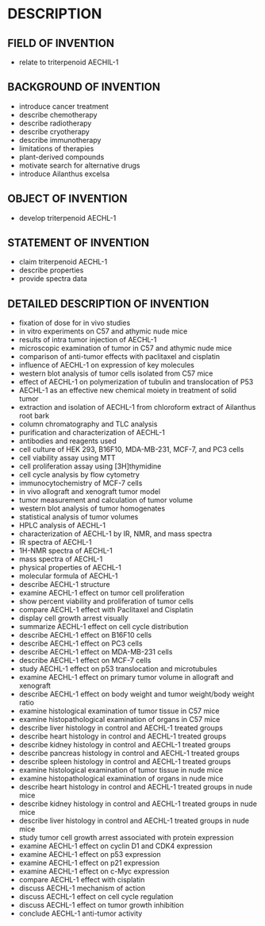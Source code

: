 # DESCRIPTION

## FIELD OF INVENTION

- relate to triterpenoid AECHIL-1

## BACKGROUND OF INVENTION

- introduce cancer treatment
- describe chemotherapy
- describe radiotherapy
- describe cryotherapy
- describe immunotherapy
- limitations of therapies
- plant-derived compounds
- motivate search for alternative drugs
- introduce Ailanthus excelsa

## OBJECT OF INVENTION

- develop triterpenoid AECHL-1

## STATEMENT OF INVENTION

- claim triterpenoid AECHL-1
- describe properties
- provide spectra data

## DETAILED DESCRIPTION OF INVENTION

- fixation of dose for in vivo studies
- in vitro experiments on C57 and athymic nude mice
- results of intra tumor injection of AECHL-1
- microscopic examination of tumor in C57 and athymic nude mice
- comparison of anti-tumor effects with paclitaxel and cisplatin
- influence of AECHL-1 on expression of key molecules
- western blot analysis of tumor cells isolated from C57 mice
- effect of AECHL-1 on polymerization of tubulin and translocation of P53
- AECHL-1 as an effective new chemical moiety in treatment of solid tumor
- extraction and isolation of AECHL-1 from chloroform extract of Ailanthus root bark
- column chromatography and TLC analysis
- purification and characterization of AECHL-1
- antibodies and reagents used
- cell culture of HEK 293, B16F10, MDA-MB-231, MCF-7, and PC3 cells
- cell viability assay using MTT
- cell proliferation assay using [3H]thymidine
- cell cycle analysis by flow cytometry
- immunocytochemistry of MCF-7 cells
- in vivo allograft and xenograft tumor model
- tumor measurement and calculation of tumor volume
- western blot analysis of tumor homogenates
- statistical analysis of tumor volumes
- HPLC analysis of AECHL-1
- characterization of AECHL-1 by IR, NMR, and mass spectra
- IR spectra of AECHL-1
- 1H-NMR spectra of AECHL-1
- mass spectra of AECHL-1
- physical properties of AECHL-1
- molecular formula of AECHL-1
- describe AECHL-1 structure
- examine AECHL-1 effect on tumor cell proliferation
- show percent viability and proliferation of tumor cells
- compare AECHL-1 effect with Paclitaxel and Cisplatin
- display cell growth arrest visually
- summarize AECHL-1 effect on cell cycle distribution
- describe AECHL-1 effect on B16F10 cells
- describe AECHL-1 effect on PC3 cells
- describe AECHL-1 effect on MDA-MB-231 cells
- describe AECHL-1 effect on MCF-7 cells
- study AECHL-1 effect on p53 translocation and microtubules
- examine AECHL-1 effect on primary tumor volume in allograft and xenograft
- describe AECHL-1 effect on body weight and tumor weight/body weight ratio
- examine histological examination of tumor tissue in C57 mice
- examine histopathological examination of organs in C57 mice
- describe liver histology in control and AECHL-1 treated groups
- describe heart histology in control and AECHL-1 treated groups
- describe kidney histology in control and AECHL-1 treated groups
- describe pancreas histology in control and AECHL-1 treated groups
- describe spleen histology in control and AECHL-1 treated groups
- examine histological examination of tumor tissue in nude mice
- examine histopathological examination of organs in nude mice
- describe heart histology in control and AECHL-1 treated groups in nude mice
- describe kidney histology in control and AECHL-1 treated groups in nude mice
- describe liver histology in control and AECHL-1 treated groups in nude mice
- study tumor cell growth arrest associated with protein expression
- examine AECHL-1 effect on cyclin D1 and CDK4 expression
- examine AECHL-1 effect on p53 expression
- examine AECHL-1 effect on p21 expression
- examine AECHL-1 effect on c-Myc expression
- compare AECHL-1 effect with cisplatin
- discuss AECHL-1 mechanism of action
- discuss AECHL-1 effect on cell cycle regulation
- discuss AECHL-1 effect on tumor growth inhibition
- conclude AECHL-1 anti-tumor activity

